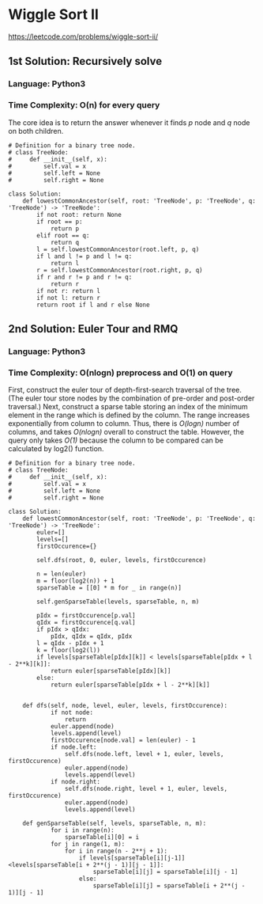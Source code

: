 # Wiggle Sort II
https://leetcode.com/problems/wiggle-sort-ii/

## 1st Solution: Recursively solve
### Language: Python3
### Time Complexity: O(n) for every query

The core idea is to return the answer whenever it finds *p* node and *q* node on both children.  

```python3
# Definition for a binary tree node.
# class TreeNode:
#     def __init__(self, x):
#         self.val = x
#         self.left = None
#         self.right = None

class Solution:
    def lowestCommonAncestor(self, root: 'TreeNode', p: 'TreeNode', q: 'TreeNode') -> 'TreeNode':
        if not root: return None
        if root == p:
            return p
        elif root == q:
            return q
        l = self.lowestCommonAncestor(root.left, p, q)
        if l and l != p and l != q:
            return l
        r = self.lowestCommonAncestor(root.right, p, q)
        if r and r != p and r != q:
            return r
        if not r: return l
        if not l: return r
        return root if l and r else None        
```

## 2nd Solution: Euler Tour and RMQ 
### Language: Python3
### Time Complexity: O(nlogn) preprocess and O(1) on query

First, construct the euler tour of depth-first-search traversal of the tree. (The euler tour store nodes by the combination of pre-order and post-order traversal.)
Next, construct a sparse table storing an index of the minimum element in the range which is defined by the column. The range increases exponentially from column to column. 
Thus, there is *O(logn)* number of columns, and takes *O(nlogn)* overall to construct the table.
However, the query only takes *O(1)* because the column to be compared can be calculated by log2() function.

```python3
# Definition for a binary tree node.
# class TreeNode:
#     def __init__(self, x):
#         self.val = x
#         self.left = None
#         self.right = None

class Solution:
    def lowestCommonAncestor(self, root: 'TreeNode', p: 'TreeNode', q: 'TreeNode') -> 'TreeNode':
        euler=[]
        levels=[]
        firstOccurence={}
        
        self.dfs(root, 0, euler, levels, firstOccurence)
        
        n = len(euler)
        m = floor(log2(n)) + 1
        sparseTable = [[0] * m for _ in range(n)]
        
        self.genSparseTable(levels, sparseTable, n, m)
        
        pIdx = firstOccurence[p.val]
        qIdx = firstOccurence[q.val]
        if pIdx > qIdx:
            pIdx, qIdx = qIdx, pIdx
        l = qIdx - pIdx + 1
        k = floor(log2(l))
        if levels[sparseTable[pIdx][k]] < levels[sparseTable[pIdx + l - 2**k][k]]:
            return euler[sparseTable[pIdx][k]]
        else:
            return euler[sparseTable[pIdx + l - 2**k][k]]
            
    
    def dfs(self, node, level, euler, levels, firstOccurence):
            if not node:
                return
            euler.append(node)
            levels.append(level)
            firstOccurence[node.val] = len(euler) - 1
            if node.left:
                self.dfs(node.left, level + 1, euler, levels, firstOccurence)
                euler.append(node)
                levels.append(level)
            if node.right:
                self.dfs(node.right, level + 1, euler, levels, firstOccurence)
                euler.append(node)
                levels.append(level)

    def genSparseTable(self, levels, sparseTable, n, m):
            for i in range(n):
                sparseTable[i][0] = i
            for j in range(1, m):
                for i in range(n - 2**j + 1):
                    if levels[sparseTable[i][j-1]]<levels[sparseTable[i + 2**(j - 1)][j - 1]]:
                        sparseTable[i][j] = sparseTable[i][j - 1]
                    else:
                        sparseTable[i][j] = sparseTable[i + 2**(j - 1)][j - 1]
        
```

